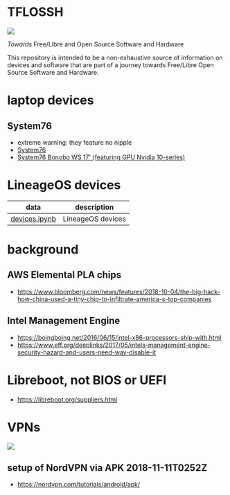 # TFLOSSH

![](https://raw.githubusercontent.com/wdbm/TFLOSSH/master/media/rainbow-gathering-gallery-876-786-1479897428.png)

*Towards* Free/Libre and Open Source Software and Hardware

This repository is intended to be a non-exhaustive source of information on devices and software that are part of a journey towards Free/Libre Open Source Software and Hardware.

# laptop devices

## System76

- extreme warning: they feature no nipple
- [System76](https://system76.com/laptops)
- [System76 Bonobo WS 17' (featuring GPU Nvidia 10-series)](https://system76.com/laptops/bonobo)

# LineageOS devices

|**data**                      |**description**  |
|------------------------------|-----------------|
|[devices.ipynb](devices.ipynb)|LineageOS devices|

# background

## AWS Elemental PLA chips

- <https://www.bloomberg.com/news/features/2018-10-04/the-big-hack-how-china-used-a-tiny-chip-to-infiltrate-america-s-top-companies>

## Intel Management Engine

- <https://boingboing.net/2016/06/15/intel-x86-processors-ship-with.html>
- <https://www.eff.org/deeplinks/2017/05/intels-management-engine-security-hazard-and-users-need-way-disable-it>

# Libreboot, not BIOS or UEFI

- <https://libreboot.org/suppliers.html>

# VPNs

![](https://raw.githubusercontent.com/wdbm/TFLOSSH/master/media/2018-11-10T184615.png)

## setup of NordVPN via APK 2018-11-11T0252Z

- <https://nordvpn.com/tutorials/android/apk/>
